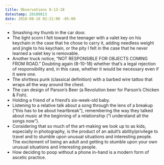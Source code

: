 ```yaml
---
title: Observations 8-13-18
datestamp: 20180813
date: 2018-08-16 02:21:00 -05:00
---
```


- Smashing my thumb in the car door.
- The light scorn I felt toward the teenager with a valet key on his keychain in the case that he chose to carry it, adding needless weight and jingle to his keychain, or the pity I felt in the case that he never learned a valet key is removable.
- Another truck notice, “NOT RESPONSIBLE FOR OBJECTS COMING FROM ROAD.” Doubting again (8-10-18) whether that’s a legal rejection of responsibility and, in this case, whether it would be necessary even if it were one.
- The shirtless punk (classical definition) with a barbed wire tattoo that wraps all the way around the chest.
- The can design of Parson’s Beer (a Revolution beer for Parson’s Chicken & Fish).
- Holding a friend of a friend’s six-week-old baby.
- Listening to a relative talk about a song through the lens of a breakup (“this has to be about heartbreak”), remembering the way they talked about music at the beginning of a relationship (“I understand all the songs now”).
- Considering that so much of the art-making we look up to as kids, especially in photography, is the product of an adult’s ability/privilege to travel and to stumble upon unusual situations and interesting people. The excitement of being an adult and getting to stumble upon your own unusual situations and interesting people.
- How deciding to poop without a phone in-hand is a modern form of ascetic practice.
